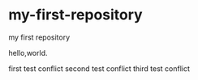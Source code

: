 # my-first-repository
my first repository

hello,world.

first test conflict
second test conflict
third test conflict
